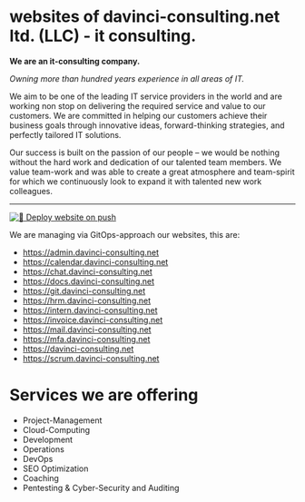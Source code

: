 # websites of davinci-consulting.net ltd. (LLC) - it consulting.


**We are an it-consulting company.**

_Owning more than hundred years experience in all areas of IT._

We aim to be one of the leading IT service providers in the world and are working non stop on delivering the required service and value to our customers. We are committed in helping our customers achieve their business goals through innovative ideas, forward-thinking strategies, and perfectly tailored IT solutions.

Our success is built on the passion of our people – we would be nothing without the hard work and dedication of our talented team members. We value team-work and was able to create a great atmosphere and team-spirit for which we continuously look to expand it with talented new work colleagues.

-------------

[![🚀 Deploy website on push](https://github.com/davinci-consulting/websites/actions/workflows/main.yml/badge.svg)](https://github.com/davinci-consulting/websites/actions/workflows/main.yml)

We are managing via GitOps-approach our websites, this are:

- https://admin.davinci-consulting.net
- https://calendar.davinci-consulting.net
- https://chat.davinci-consulting.net 
- https://docs.davinci-consulting.net
- https://git.davinci-consulting.net
- https://hrm.davinci-consulting.net
- https://intern.davinci-consulting.net
- https://invoice.davinci-consulting.net
- https://mail.davinci-consulting.net
- https://mfa.davinci-consulting.net
- https://davinci-consulting.net
- https://scrum.davinci-consulting.net

# Services we are offering

- Project-Management
- Cloud-Computing
- Development
- Operations
- DevOps
- SEO Optimization
- Coaching
- Pentesting & Cyber-Security and Auditing
